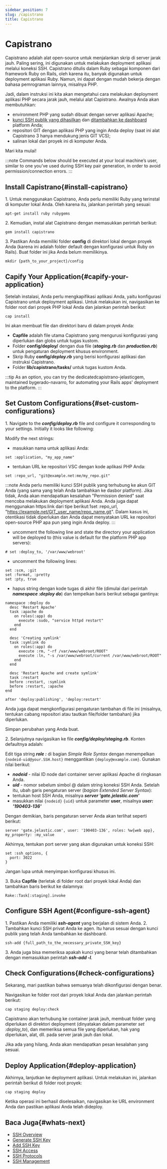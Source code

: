 ```yaml
---
sidebar_position: 7
slug: /capistrano
title: Capistrano
---
```

# Capistrano

Capistrano adalah alat open-source untuk menjalankan skrip di server jarak jauh. Paling sering, ini digunakan untuk melakukan deployment aplikasi melalui koneksi SSH. Capistrano ditulis dalam Ruby sebagai komponen dari framework Ruby on Rails, oleh karena itu, banyak digunakan untuk deployment aplikasi Ruby. Namun, ini dapat dengan mudah bekerja dengan bahasa pemrograman lainnya, misalnya PHP.

Jadi, dalam instruksi ini kita akan mengetahui cara melakukan deployment aplikasi PHP secara jarak jauh, melalui alat Capistrano. Awalnya Anda akan membutuhkan:

  * environment PHP yang sudah dibuat dengan server aplikasi Apache;
  * [kunci SSH publik yang dihasilkan](<https://docs.dewacloud.com/docs/ssh-generate-key/>) dan [ditambahkan ke dashboard](<https://docs.dewacloud.com/docs/ssh-add-key/>) platform Anda;
  * repositori GIT dengan aplikasi PHP yang ingin Anda deploy (saat ini alat Capistrano 3 hanya mendukung jenis GIT VCS);
  * salinan lokal dari proyek ini di komputer Anda.

Mari kita mulai!

:::note
Commands below should be executed at your local machine’s user, similar to one you’ve used during SSH key pair generation, in order to avoid permission/connection errors.
:::

## Install Capistrano{#install-capistrano}

1\. Untuk menggunakan Capistrano, Anda perlu memiliki Ruby yang terinstal di komputer lokal Anda. Oleh karena itu, jalankan perintah yang sesuai:

```
apt-get install ruby rubygems  
```

2\. Kemudian, instal alat Capistrano dengan memasukkan perintah berikut:

```
gem install capistrano  
```

3\. Pastikan Anda memiliki folder **config** di direktori lokal dengan proyek Anda (karena ini adalah folder default dengan konfigurasi untuk Ruby on Rails). Buat folder ini jika Anda belum memilikinya.

```
mkdir {path_to_your_project}/config  
```

## Capify Your Application{#capify-your-application}

Setelah instalasi, Anda perlu mengkapifikasi aplikasi Anda, yaitu konfigurasi Capistrano untuk deployment aplikasi. Untuk melakukan ini, navigasikan ke folder root dari proyek PHP lokal Anda dan jalankan perintah berikut:

```
cap install  
```

Ini akan membuat file dan direktori baru di dalam proyek Anda:

  * **Capfile** adalah file utama Capistrano yang mengurusi konfigurasi yang diperlukan dan globs untuk tugas kustom.
  * Folder **config/deploy/** dengan dua file (_**staging.rb**_ dan _**production.rb**_) untuk pengaturan deployment khusus environment.
  * Skrip Ruby **config/_deploy.rb_** yang berisi konfigurasi aplikasi dan instruksi Capistrano.
  * Folder **lib/capistrano/tasks/** untuk tugas kustom Anda.

:::tip
As an option, you can try the dedicatedcapistrano-jelasticgem, maintained bygerado-navarro, for automating your Rails apps' deployment to the platform.
:::

## Set Custom Configurations{#set-custom-configurations}

1\. Navigate to the _**config/deploy.rb**_ file and configure it corresponding to your settings. Initially it looks like following:

Modify the next strings:

  * masukkan nama untuk aplikasi Anda:
    
```
set :application, "my_app_name"  
```
  
  * tentukan URL ke repositori VSC dengan kode aplikasi PHP Anda:
    
```
set :repo_url, "git@example.net:me/my_repo.git"  
```

:::note
Anda perlu memiliki kunci SSH publik yang terhubung ke akun GIT Anda (yang sama yang telah Anda tambahkan ke dasbor platform). Jika tidak, Anda akan mendapatkan kesalahan "Permission denied" saat mencoba melakukan deployment aplikasi Anda. Anda juga dapat menggunakan https:link dari tipe berikut:1set :repo_url, "https://example.net/GIT_user_name/repo_name.git". Dalam kasus ini, otentikasi tidak diperlukan dan Anda dapat menyatakan URL ke repositori open-source PHP apa pun yang ingin Anda deploy.
:::

  * uncomment the following line and state the directory your application will be deployed to (this value is default for the platform PHP app servers): 
    
```
# set :deploy_to, '/var/www/webroot'  
```
  
  * uncomment the following lines: 

```
set :scm, :git
set :format, :pretty
set :pty, true  
```

  * hapus string dengan kode tugas di akhir file (dimulai dari perintah _**namespace :deploy do**_) dan tempelkan baris berikut sebagai gantinya:

```
namespace :deploy do
  desc 'Restart Apache'
  task :apache do
    on roles(:app) do
      execute :sudo, "service httpd restart"
    end
  end

  desc 'Creating symlink'
  task :symlink do
    on roles(:app) do
      execute :rm, "-rf /var/www/webroot/ROOT"
      execute :ln, "-s /var/www/webroot/current /var/www/webroot/ROOT"
    end
  end

  desc 'Restart Apache and create symlink'
  task :restart
  before :restart, :symlink
  before :restart, :apache
end

after 'deploy:publishing', 'deploy:restart'
```

Anda juga dapat mengkonfigurasi pengaturan tambahan di file ini (misalnya, tentukan cabang repositori atau tautkan file/folder tambahan) jika diperlukan.

Simpan perubahan yang Anda buat.

2\. Selanjutnya navigasikan ke file _**config/deploy/staging.rb**_. Konten defaultnya adalah:

Edit tiga string _**role :**_ di bagian _Simple Role Syntax_ dengan menempelkan `{nodeid-uid@your.SSH.host}` menggantikan `{deploy@example.com}`. Gunakan nilai berikut:

  * _**nodeid**_ \- nilai ID node dari container server aplikasi Apache di ringkasan Anda.
  * _**uid**_ \- nomor sebelum simbol @ dalam string koneksi SSH Anda. Setelah itu, ubah garis pengaturan server (_bagian Extended Server Syntax_):
  * tentukan host SSH Anda, misalnya _**server 'gate.jelastic.com'**_
  * masukkan nilai `{nodeid}` `{uid}` untuk parameter **user**, misalnya _**user: '190403-136'**_

Dengan demikian, baris pengaturan server Anda akan terlihat seperti berikut:

```
server 'gate.jelastic.com', user: '190403-136', roles: %w{web app}, my_property: :my_value 
```

Akhirnya, tentukan port server yang akan digunakan untuk koneksi SSH:

```
set :ssh_options, {
  port: 3022
} 
```

Jangan lupa untuk menyimpan konfigurasi khusus ini.

3\. Buka **Capfile** (terletak di folder root dari proyek lokal Anda) dan tambahkan baris berikut ke dalamnya:

```
Rake::Task[:staging].invoke 
```

## Configure SSH Agent{#configure-ssh-agent}

1\. Pastikan Anda memiliki _**ssh-agent**_ yang berjalan di sistem Anda. 2. Tambahkan kunci SSH privat Anda ke agen. Itu harus sesuai dengan kunci publik yang telah Anda tambahkan ke dashboard.

```
ssh-add {full_path_to_the_necessary_private_SSH_key} 
```

3\. Anda juga bisa memeriksa apakah kunci yang benar telah ditambahkan dengan memasukkan perintah _**ssh-add -l**_.

## Check Configurations{#check-configurations}

Sekarang, mari pastikan bahwa semuanya telah dikonfigurasi dengan benar.

Navigasikan ke folder root dari proyek lokal Anda dan jalankan perintah berikut:

```
cap staging deploy:check 
```

Capistrano akan terhubung ke container jarak jauh, membuat folder yang diperlukan di direktori deployment (dinyatakan dalam parameter _set :deploy_to_), dan memeriksa semua file yang diperlukan, hak yang diperlukan, alat, dll. pada server jarak jauh dan lokal.

Jika ada yang hilang, Anda akan mendapatkan pesan kesalahan yang sesuai.

## Deploy Application{#deploy-application}

Akhirnya, lanjutkan ke deployment aplikasi. Untuk melakukan ini, jalankan perintah berikut di folder root proyek:

```
cap staging deploy 
```

Ketika operasi ini berhasil diselesaikan, navigasikan ke URL environment Anda dan pastikan aplikasi Anda telah dideploy.

## Baca Juga{#whats-next}

  * [SSH Overview](<https://docs.dewacloud.com/docs/ssh-gate/>)
  * [Generate SSH Key](<https://docs.dewacloud.com/docs/ssh-generate-key/>)
  * [Add SSH Key](<https://docs.dewacloud.com/docs/ssh-add-key/>)
  * [SSH Access](<https://docs.dewacloud.com/docs/ssh-access/>)
  * [SSH Protocols](<https://docs.dewacloud.com/docs/ssh-protocols/>)
  * [SSH Management](<https://www.virtuozzo.com/company/blog/ssh-to-container/>)